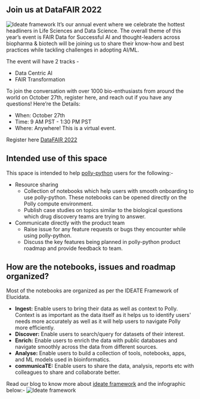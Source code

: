 
## Join us at DataFAIR 2022
![Ideate framework](https://media-exp1.licdn.com/dms/image/D5612AQElpog_KkSX6g/article-inline_image-shrink_1500_2232/0/1666097715044?e=1671667200&v=beta&t=Iv6Ci4oomJhPbYEsQPQGXbs8FjRyirbir78YvVUnuiY)
It’s our annual event where we celebrate the hottest headliners in Life Sciences and Data Science. The overall theme of this year’s event is FAIR Data for Successful AI and thought-leaders across biopharma & biotech will be joining us to share their know-how and best practices while tackling challenges in adopting AI/ML.

The event will have 2 tracks -
- Data Centric AI
- FAIR Transformation

To join the conversation with over 1000 bio-enthusiasts from around the world on October 27th, register here, and reach out if you have any questions!
Here’re the Details:
- When: October 27th
- Time: 9 AM PST - 1:30 PM PST
- Where: Anywhere! This is a virtual event.

Register here [DataFAIR 2022](https://www.elucidata.io/data-fair-2022)

## Intended use of this space
This space is intended to help [polly-python](https://pypi.org/project/polly-python/) users for the following:-
- Resource sharing 
  - Collection of notebooks which help users with smooth onboarding to use polly-python. These notebooks can be opened directly on the Polly compute environment.
  - Publish case studies on topics similar to the biological questions which drug discovery teams are trying to answer.   
- Communicate directly with the product team 
  - Raise issue for any feature requests or bugs they encounter while using polly-python.
  - Discuss the key features being planned in polly-python product roadmap and provide feedback to team.

## How are the notebooks, issues and roadmap organized?
Most of the notebooks are organized as per the IDEATE Framework of Elucidata.

- **Ingest:** Enable users to bring their data as well as context to Polly. Context is as important as the data itself as it helps us to identify users' needs more accurately as well as it will help users to navigate Polly more efficiently.
- **Discover:** Enable users to search/query for datasets of their interest.
- **Enrich:** Enable users to enrich the data with public databases and navigate smoothly across the data from different sources.  
- **Analyse:** Enable users to build a collection of tools, notebooks, apps, and ML models used in bioinformatics.
- **communicaTE:**  Enable users to share the data, analysis, reports etc with colleagues to share and collaborate better. 

Read our blog to know more about [ideate framework](https://www.elucidata.io/blog/ideate-ing-for-the-future) and the infographic below:-
![Ideate framework](https://uploads-ssl.webflow.com/61e5670dd964f730bc3722e9/624738efacae05cad226fe3d_IDEATE-Blog-1-934x1024.png)
